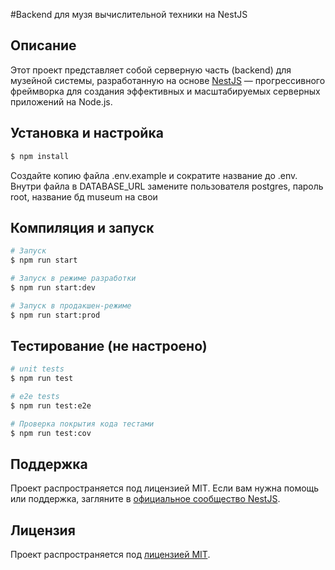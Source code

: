 #Backend для музя вычислительной техники на NestJS

## Описание

Этот проект представляет собой серверную часть (backend) для музейной системы, разработанную на основе [NestJS](https://nestjs.com/) — прогрессивного фреймворка для создания эффективных и масштабируемых серверных приложений на Node.js.

## Установка и настройка

```bash
$ npm install
```

Создайте копию файла .env.example и сократите название до .env. Внутри файла в DATABASE_URL замените пользователя postgres, пароль root, название бд museum на свои

## Компиляция и запуск

```bash
# Запуск
$ npm run start

# Запуск в режиме разработки
$ npm run start:dev

# Запуск в продакшен-режиме
$ npm run start:prod
```

## Тестирование (не настроено)

```bash
# unit tests
$ npm run test

# e2e tests
$ npm run test:e2e

# Проверка покрытия кода тестами
$ npm run test:cov
```
## Поддержка

Проект распространяется под лицензией MIT. Если вам нужна помощь или поддержка, загляните в [официальное сообщество NestJS](https://docs.nestjs.com/support).

## Лицензия

Проект распространяется под [лицензией MIT](https://github.com/nestjs/nest/blob/master/LICENSE).
